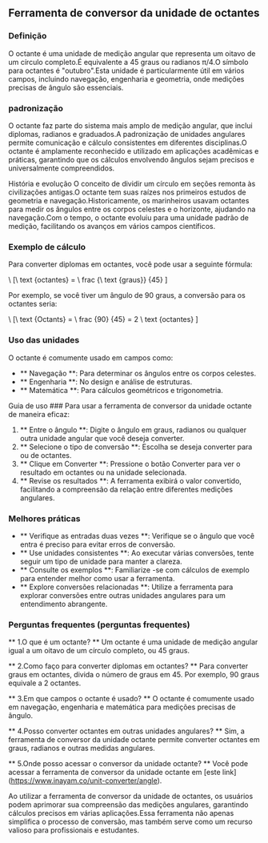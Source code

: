 ## Ferramenta de conversor da unidade de octantes

### Definição
O octante é uma unidade de medição angular que representa um oitavo de um círculo completo.É equivalente a 45 graus ou radianos π/4.O símbolo para octantes é "outubro".Esta unidade é particularmente útil em vários campos, incluindo navegação, engenharia e geometria, onde medições precisas de ângulo são essenciais.

### padronização
O octante faz parte do sistema mais amplo de medição angular, que inclui diplomas, radianos e graduados.A padronização de unidades angulares permite comunicação e cálculo consistentes em diferentes disciplinas.O octante é amplamente reconhecido e utilizado em aplicações acadêmicas e práticas, garantindo que os cálculos envolvendo ângulos sejam precisos e universalmente compreendidos.

História e evolução
O conceito de dividir um círculo em seções remonta às civilizações antigas.O octante tem suas raízes nos primeiros estudos de geometria e navegação.Historicamente, os marinheiros usavam octantes para medir os ângulos entre os corpos celestes e o horizonte, ajudando na navegação.Com o tempo, o octante evoluiu para uma unidade padrão de medição, facilitando os avanços em vários campos científicos.

### Exemplo de cálculo
Para converter diplomas em octantes, você pode usar a seguinte fórmula:

\ [\ text {octantes} = \ frac {\ text {graus}} {45} \]

Por exemplo, se você tiver um ângulo de 90 graus, a conversão para os octantes seria:

\ [\ text {Octants} = \ frac {90} {45} = 2 \ text {octantes} \]

### Uso das unidades
O octante é comumente usado em campos como:

- ** Navegação **: Para determinar os ângulos entre os corpos celestes.
- ** Engenharia **: No design e análise de estruturas.
- ** Matemática **: Para cálculos geométricos e trigonometria.

Guia de uso ###
Para usar a ferramenta de conversor da unidade octante de maneira eficaz:

1. ** Entre o ângulo **: Digite o ângulo em graus, radianos ou qualquer outra unidade angular que você deseja converter.
2. ** Selecione o tipo de conversão **: Escolha se deseja converter para ou de octantes.
3. ** Clique em Converter **: Pressione o botão Converter para ver o resultado em octantes ou na unidade selecionada.
4. ** Revise os resultados **: A ferramenta exibirá o valor convertido, facilitando a compreensão da relação entre diferentes medições angulares.

### Melhores práticas
- ** Verifique as entradas duas vezes **: Verifique se o ângulo que você entra é preciso para evitar erros de conversão.
- ** Use unidades consistentes **: Ao executar várias conversões, tente seguir um tipo de unidade para manter a clareza.
- ** Consulte os exemplos **: Familiarize -se com cálculos de exemplo para entender melhor como usar a ferramenta.
- ** Explore conversões relacionadas **: Utilize a ferramenta para explorar conversões entre outras unidades angulares para um entendimento abrangente.

### Perguntas frequentes (perguntas frequentes)

** 1.O que é um octante? **
Um octante é uma unidade de medição angular igual a um oitavo de um círculo completo, ou 45 graus.

** 2.Como faço para converter diplomas em octantes? **
Para converter graus em octantes, divida o número de graus em 45. Por exemplo, 90 graus equivale a 2 octantes.

** 3.Em que campos o octante é usado? **
O octante é comumente usado em navegação, engenharia e matemática para medições precisas de ângulo.

** 4.Posso converter octantes em outras unidades angulares? **
Sim, a ferramenta de conversor da unidade octante permite converter octantes em graus, radianos e outras medidas angulares.

** 5.Onde posso acessar o conversor da unidade octante? **
Você pode acessar a ferramenta de conversor da unidade octante em [este link] (https://www.inayam.co/unit-converter/angle).

Ao utilizar a ferramenta de conversor da unidade de octantes, os usuários podem aprimorar sua compreensão das medições angulares, garantindo cálculos precisos em várias aplicações.Essa ferramenta não apenas simplifica o processo de conversão, mas também serve como um recurso valioso para profissionais e estudantes.